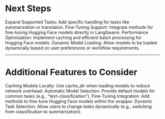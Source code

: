 

# Next Steps
Expand Supported Tasks: Add specific handling for tasks like summarization or translation.
Fine-Tuning Support: Integrate methods for fine-tuning Hugging Face models directly in LangSwarm.
Performance Optimization: Implement caching and efficient batch processing for Hugging Face models.
Dynamic Model Loading: Allow models to be loaded dynamically based on user preferences or workflow requirements.


---

# Additional Features to Consider
Caching Models Locally: Use cache_dir when loading models to reduce network overhead.
Automatic Model Selection: Provide default models for common tasks (e.g., "text-classification").
Fine-Tuning Integration: Add methods to fine-tune Hugging Face models within the wrapper.
Dynamic Task Selection: Allow users to change tasks dynamically (e.g., switching from classification to summarization).
